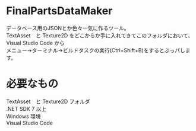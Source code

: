 # FinalPartsDataMaker
データベース用のJSONとか色々一気に作るツール。  
TextAsset　と Texture2D をどこからか手に入れてきてこのフォルダにおいて、Visual Studio Code から  
メニュー→ターミナル→ビルドタスクの実行(Ctrl+Shift+B)をするとぶっパします。  
# 必要なもの
TextAsset　と Texture2D フォルダ  
.NET SDK 7 以上  
Windows 環境  
Visual Studio Code  
